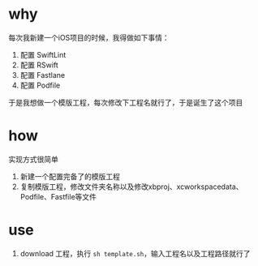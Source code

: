 # why
每次我新建一个iOS项目的时候，我得做如下事情：
1. 配置 SwiftLint
2. 配置 RSwift
3. 配置 Fastlane
4. 配置 Podfile
   
于是我想做一个模版工程，每次修改下工程名就行了，于是诞生了这个项目

# how
实现方式很简单
1. 新建一个配置完备了的模版工程
2. 复制模版工程，修改文件夹名称以及修改xbproj、xcworkspacedata、Podfile、Fastfile等文件

# use
1. download 工程，执行 `sh template.sh`，输入工程名以及工程路径就行了